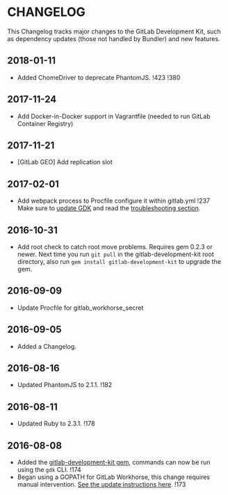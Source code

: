 # CHANGELOG

This Changelog tracks major changes to the GitLab Development Kit,
such as dependency updates (those not handled by Bundler) and new
features.

## 2018-01-11

- Added ChomeDriver to deprecate PhantomJS. !423 !380

## 2017-11-24

- Add Docker-in-Docker support in Vagrantfile (needed to run GitLab Container Registry)

## 2017-11-21

- [GitLab GEO] Add replication slot

## 2017-02-01

- Add webpack process to Procfile configure it within gitlab.yml !237
  Make sure to [update GDK](doc/update-gdk.md) and read the
  [troubleshooting section](doc/howto/troubleshooting.md#webpack).

## 2016-10-31

- Add root check to catch root move problems. Requires gem 0.2.3 or
  newer. Next time you run `git pull` in the gitlab-development-kit
  root directory, also run `gem install gitlab-development-kit` to
  upgrade the gem.

## 2016-09-09
- Update Procfile for gitlab_workhorse_secret

## 2016-09-05
- Added a Changelog.

## 2016-08-16
- Updated PhantomJS to 2.1.1. !182

## 2016-08-11
- Updated Ruby to 2.3.1. !178

## 2016-08-08
- Added the [gitlab-development-kit gem][gdk-gem], commands can now be run using the `gdk` CLI. !174
- Began using a GOPATH for GitLab Workhorse, this change requires manual intervention. [See the update instructions here][workhorse-changes]. !173


[gdk-gem]: https://rubygems.org/gems/gitlab-development-kit
[workhorse-changes]: https://gitlab.com/gitlab-org/gitlab-development-kit/blob/fd04b7f1a3a72302af71c1a7923daaa5b22dcd28/gitlab-workhorse/README.md#cleaning-up-an-old-gitlab-workhorse-checkout
